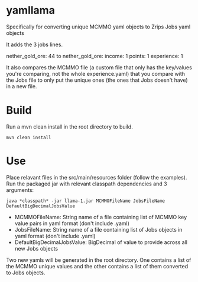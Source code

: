 # yamllama
Specifically for converting unique MCMMO yaml objects to Zrips Jobs yaml objects

It adds the 3 jobs lines.

nether_gold_ore: 44
to
nether_gold_ore:
  income: 1
  points: 1
  experience: 1 

It also compares the MCMMO file (a custom file that only has the key/values you're comparing, not the whole experience.yaml) that you compare with the Jobs file to only put the unique ones (the ones that Jobs doesn't have) in a new file. 

# Build
Run a mvn clean install in the root directory to build.
```
mvn clean install
```

# Use
Place relavant files in the src/main/resources folder (follow the examples). Run the packaged jar with relevant classpath dependencies and 3 arguments:
```
java *classpath* -jar llama-1.jar MCMMOFileName JobsFileName DefaultBigDecimalJobsValue
```
- MCMMOFileName: String name of a file containing list of MCMMO key value pairs in yaml format (don't include .yaml)
- JobsFileName: String name of a file containing list of Jobs objects in yaml format  (don't include .yaml)
- DefaultBigDecimalJobsValue: BigDecimal of value to provide across all new Jobs objects

Two new yamls will be generated in the root directory. One contains a list of the MCMMO unique values and the other contains a list of them converted to Jobs objects.
